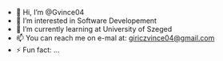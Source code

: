 - 👋 Hi, I’m @Gvince04
- 👀 I’m interested in Software Developement
- 🌱 I’m currently learning at University of Szeged
- 📫 You can reach me on e-mal at: giriczvince04@gmail.com
- ⚡ Fun fact: ...

<!---
Gvince04/Gvince04 is a ✨ special ✨ repository because its `README.md` (this file) appears on your GitHub profile.
You can click the Preview link to take a look at your changes.
--->
